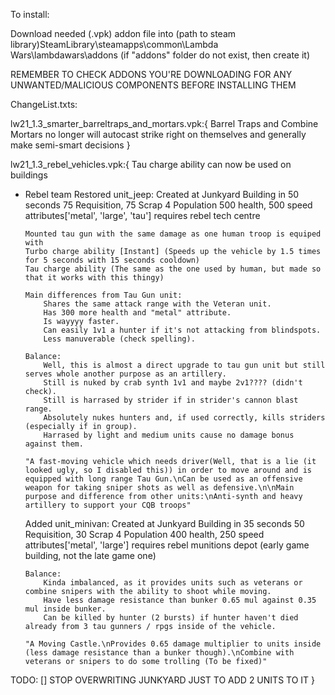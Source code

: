 To install:

Download needed (.vpk) addon file
into
(path to steam library)SteamLibrary\steamapps\common\Lambda Wars\lambdawars\addons
(if "addons" folder do not exist, then create it)

REMEMBER TO CHECK ADDONS YOU'RE DOWNLOADING FOR ANY UNWANTED/MALICIOUS COMPONENTS BEFORE INSTALLING THEM

ChangeList.txts:

lw21_1.3_smarter_barreltraps_and_mortars.vpk:{
  Barrel Traps and Combine Mortars no longer will autocast strike right on themselves and generally make semi-smart decisions
}

lw21_1.3_rebel_vehicles.vpk:{
  Tau charge ability can now be used on buildings
  
  * Rebel team
  	Restored unit_jeep:
  		Created at Junkyard Building in 50 seconds
  		75 Requisition, 75 Scrap
  		4 Population
  		500 health, 500 speed
  		attributes['metal', 'large', 'tau']
  		requires rebel tech centre
  
  		Mounted tau gun with the same damage as one human troop is equiped with
  		Turbo charge ability [Instant] (Speeds up the vehicle by 1.5 times for 5 seconds with 15 seconds cooldown)
  		Tau charge ability (The same as the one used by human, but made so that it works with this thingy)
  		
  		Main differences from Tau Gun unit:
  			Shares the same attack range with the Veteran unit.
  			Has 300 more health and "metal" attribute.
  			Is wayyyy faster.
  			Can easily 1v1 a hunter if it's not attacking from blindspots.
  			Less manuverable (check spelling).
  
  		Balance:
  			Well, this is almost a direct upgrade to tau gun unit but still serves whole another purpose as an artillery.
  			Still is nuked by crab synth 1v1 and maybe 2v1???? (didn't check).
  			Still is harrased by strider if in strider's cannon blast range.
  			Absolutely nukes hunters and, if used correctly, kills striders (especially if in group).
  			Harrased by light and medium units cause no damage bonus against them.
  
  		"A fast-moving vehicle which needs driver(Well, that is a lie (it looked ugly, so I disabled this)) in order to move around and is equipped with long range Tau Gun.\nCan be used as an offensive weapon for taking sniper shots as well as defensive.\n\nMain purpose and difference from other units:\nAnti-synth and heavy artillery to support your CQB troops"
  	
  	Added unit_minivan:
  		Created at Junkyard Building in 35 seconds
  		50 Requisition, 30 Scrap
  		4 Population
  		400 health, 250 speed
  		attributes['metal', 'large']
  		requires rebel munitions depot (early game building, not the late game one)
  		
  		Balance:
  			Kinda imbalanced, as it provides units such as veterans or combine snipers with the ability to shoot while moving.
  			Have less damage resistance than bunker 0.65 mul against 0.35 mul inside bunker.
  			Can be killed by hunter (2 bursts) if hunter haven't died already from 3 tau gunners / rpgs inside of the vehicle.
  		
  		"A Moving Castle.\nProvides 0.65 damage multiplier to units inside (less damage resistance than a bunker though).\nCombine with veterans or snipers to do some trolling (To be fixed)"
  		
  TODO:
  	[] STOP OVERWRITING JUNKYARD JUST TO ADD 2 UNITS TO IT
}
